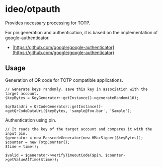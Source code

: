 # ideo/otpauth
Provides necessary processing for TOTP.

For pin generation and authentication, it is based on the implementation of google-authenticator.

- [https://github.com/google/google-authenticator](https://github.com/google/google-authenticator)

## Usage
Generation of QR code for TOTP compatible applications.

    // Generate keys randomly, save this key in association with the target account.
    $keyBytes = KeyGenerator::getInstance()->generateRandom(10);
    
    $qrDataUri = QrCodeGenerator::getInstance()->getQrCodeDataUri($keyBytes, 'sample@foo.bar', 'Sample');

Authentication using pin.

    // It reads the key of the target account and compares it with the input pin.
    $generator = new PasscodeGenerator(new HMacSigner($keyBytes));
    $counter = new TotpCounter();
    $time = time();
    
    $valid = $generator->verifyTimeoutCode($pin, $counter->getValueAtTime($time));
